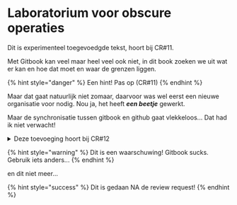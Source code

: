 # Laboratorium voor obscure operaties

Dit is experimenteel toegevoedgde tekst, hoort bij CR#11.

Met Gitbook kan veel maar heel veel ook niet, in dit book zoeken we uit wat er kan en hoe dat moet en waar de grenzen liggen.



{% hint style="danger" %}
Een hint! Pas op (CR#11)
{% endhint %}

Maar dat gaat natuurlijk niet zomaar, daarvoor was wel eerst een nieuwe organisatie voor nodig. Nou ja, het heeft _**een beetje**_ gewerkt.

Maar de synchronisatie tussen gitbook en github gaat vlekkeloos... Dat had ik niet verwacht!



<details>

<summary>Deze toevoeging hoort bij CR#12</summary>

Uitklappertje!

</details>



{% hint style="warning" %}
Dit is een waarschuwing! Gitbook sucks. Gebruik iets anders...
{% endhint %}

en dit niet meer...

{% hint style="success" %}
Dit is gedaan NA de review request!
{% endhint %}
